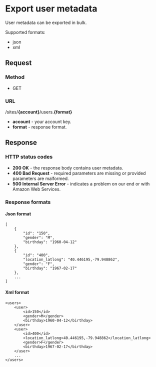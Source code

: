 # Export user metadata
User metadata can be exported in bulk.

Supported formats:

* json
* xml

## Request

### Method

* GET

### URL

/sites/**{account}**/users.**{format}**

* **account** - your account key.
* **format** - response format.

## Response

### HTTP status codes

* **200 OK** - the response body contains user metadata.
* **400 Bad Request** - required parameters are missing or provided parameters are malformed.
* **500 Internal Server Error** - indicates a problem on our end or with Amazon Web Services.

### Response formats

#### Json format

	[
		{
			"id": "150",
			"gender": "M",
			"birthday": "1960-04-12"
		},
		{
			"id": "400",
			"location_latlong": "40.446195,-79.948862",
			"gender": "F",
			"birthday": "1967-02-17"
		},
		...
	]
	
#### Xml format

	<users>
		<user>
			<id>150</id>
			<gender>M</gender>
			<birthday>1960-04-12</birthday>
		</user>
		<user>
			<id>400</id>
			<location_latlong>40.446195,-79.948862</location_latlong>
			<gender>F</gender>
			<birthday>1967-02-17</birthday>
		</user>
		...
	</users>